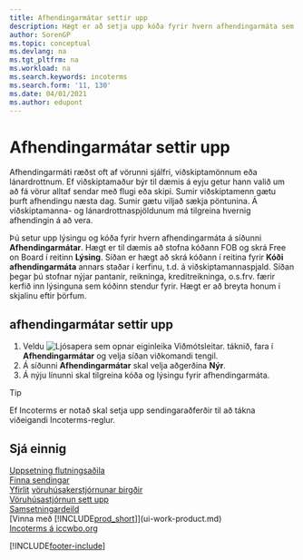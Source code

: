 ```yaml
---
title: Afhendingarmátar settir upp
description: Hægt er að setja upp kóða fyrir hvern afhendingarmáta sem boðið er upp á og slá inn upplýsingar um þá.
author: SorenGP
ms.topic: conceptual
ms.devlang: na
ms.tgt_pltfrm: na
ms.workload: na
ms.search.keywords: incoterms
ms.search.form: '11, 130'
ms.date: 04/01/2021
ms.author: edupont
---
```

# Afhendingarmátar settir upp

Afhendingarmáti ræðst oft af vörunni sjálfri, viðskiptamönnum eða lánardrottnum. Ef viðskiptamaður býr til dæmis á eyju getur hann valið um að fá vörur alltaf sendar með flugi eða skipi. Sumir viðskiptamenn gætu þurft afhendingu næsta dag. Sumir gætu viljað sækja pöntunina. Á viðskiptamanna- og lánardrottnaspjöldunum má tilgreina hvernig afhendingin á að vera.

Þú setur upp lýsingu og kóða fyrir hvern afhendingarmáta á síðunni **Afhendingarmátar**. Hægt er til dæmis að stofna kóðann FOB og skrá Free on Board í reitinn **Lýsing**. Síðan er hægt að skrá kóðann í reitina fyrir **Kóði afhendingarmáta** annars staðar í kerfinu, t.d. á viðskiptamannaspjald. Síðan þegar þú stofnar nýjar pantanir, reikninga, kreditreikninga, o.s.frv. færir kerfið inn lýsinguna sem kóðinn stendur fyrir. Hægt er að breyta honum í skjalinu eftir þörfum.

## afhendingarmátar settir upp

1. Veldu ![Ljósapera sem opnar eiginleika Viðmótsleitar.](media/ui-search/search_small.png "Segðu mér hvað þú vilt gera") táknið, fara í **Afhendingarmátar** og velja síðan viðkomandi tengil.
2. Á síðunni **Afhendingarmátar** skal velja aðgerðina **Nýr**.
3. Á nýju línunni skal tilgreina kóða og lýsingu fyrir afhendingarmáta.

> [!TIP]
> Ef Incoterms er notað skal setja upp sendingaraðferðir til að tákna viðeigandi Incoterms-reglur.  

## Sjá einnig

[Uppsetning flutningsaðila](sales-how-to-set-up-shipping-agents.md)  
[Finna sendingar](sales-how-track-packages.md)  
[Yfirlit](design-details-warehouse-management.md)
[vöruhúsakerstjórnunar birgðir](inventory-manage-inventory.md)  
[Vöruhúsastjórnun sett upp](warehouse-setup-warehouse.md)  
[Samsetningardeild](assembly-assemble-items.md)  
[Vinna með [!INCLUDE[prod_short](includes/prod_short.md)]](ui-work-product.md)  
[Incoterms á iccwbo.org](https://iccwbo.org/resources-for-business/incoterms-rules)  

[!INCLUDE[footer-include](includes/footer-banner.md)]